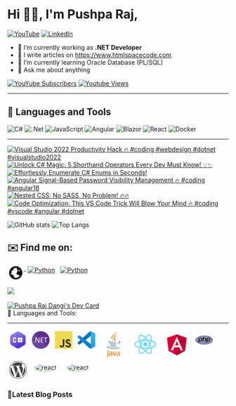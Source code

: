 # Hi 👋🏻, I'm Pushpa Raj,
[![YouTube](https://img.shields.io/youtube/channel/subscribers/UC1k41FltPIePF9yrWR-GKZw?style=social)](https://youtube.com/@codewithpushpa)
 [![LinkedIn](https://img.shields.io/badge/LinkedIn-%230077B5.svg?logo=linkedin&logoColor=white)](https://linkedin.com/in/pushpa-raj-dangi)


- 🔭 I’m currently working as **.NET Developer**
- 📝 I write articles on <a href="https://www.htmlspacecode.com/">https://www.htmlspacecode.com</a>
- 🌱 I’m currently learning Oracle Database (PL/SQL)
- 💬 Ask me about anything

[![YouYube Subscribers](https://custom-icon-badges.demolab.com/youtube/channel/subscribers/UC1k41FltPIePF9yrWR-GKZw?color=%23E05D44&label=SUBSCRIBE&logo=video&logoColor=white&style=for-the-badge&labelColor=CE4630)](https://www.youtube.com/@codewithpushpa?sub_confirmation=1) [![Youtube Views](https://custom-icon-badges.demolab.com/youtube/channel/views/UC1k41FltPIePF9yrWR-GKZw?color=%23E1AD0E&logo=eye&logoColor=white&style=for-the-badge&labelColor=C79600)](https://www.youtube.com/@codewithpushpa)

---
## 🧰 Languages and Tools
![C#](https://img.shields.io/badge/c%23-%23239120.svg?style=flat&logo=c-sharp&logoColor=white) ![.Net](https://img.shields.io/badge/.NET-5C2D91?style=flat&logo=.net&logoColor=white) ![JavaScript](https://img.shields.io/badge/javascript-%23323330.svg?style=flat&logo=javascript&logoColor=%23F7DF1E) ![Angular](https://img.shields.io/badge/angular-blue?style=flat&logo=angular&logoColor=white)  ![Blazor](https://img.shields.io/badge/blazor-purple?style=flat&logo=blazor&logoColor=white) ![React](https://img.shields.io/badge/react-black?style=flat&logo=react&logoColor=white) ![Docker](https://img.shields.io/badge/docker-%230db7ed.svg?style=flat&logo=docker&logoColor=white)

---

<!-- BEGIN YOUTUBE-CARDS -->
[![Visual Studio 2022 Productivity Hack 🔥 #coding #webdesign #dotnet #visualstudio2022](https://ytcards.demolab.com/?id=r9YAXgj8lbU&title=Visual+Studio+2022+Productivity+Hack+%F0%9F%94%A5+%23coding+%23webdesign+%23dotnet+%23visualstudio2022&lang=en&timestamp=1726755305&background_color=%230d1117&title_color=%23ffffff&stats_color=%23dedede&max_title_lines=1&width=250&border_radius=5 "Visual Studio 2022 Productivity Hack 🔥 #coding #webdesign #dotnet #visualstudio2022")](https://www.youtube.com/watch?v=r9YAXgj8lbU)
[![Unlock C# Magic: 5 Shorthand Operators Every Dev Must Know! 💡✨](https://ytcards.demolab.com/?id=BEseBKLsgA4&title=Unlock+C%23+Magic%3A+5+Shorthand+Operators+Every+Dev+Must+Know%21+%F0%9F%92%A1%E2%9C%A8&lang=en&timestamp=1723083694&background_color=%230d1117&title_color=%23ffffff&stats_color=%23dedede&max_title_lines=1&width=250&border_radius=5 "Unlock C# Magic: 5 Shorthand Operators Every Dev Must Know! 💡✨")](https://www.youtube.com/watch?v=BEseBKLsgA4)
[![Effortlessly Enumerate C# Enums in Seconds!](https://ytcards.demolab.com/?id=Bf4lvMsMhD0&title=Effortlessly+Enumerate+C%23+Enums+in+Seconds%21&lang=en&timestamp=1722870622&background_color=%230d1117&title_color=%23ffffff&stats_color=%23dedede&max_title_lines=1&width=250&border_radius=5 "Effortlessly Enumerate C# Enums in Seconds!")](https://www.youtube.com/watch?v=Bf4lvMsMhD0)
[![Angular Signal-Based Password Visibility Management 🔥 #coding #angular18](https://ytcards.demolab.com/?id=txbPfi1yKq0&title=Angular+Signal-Based+Password+Visibility+Management+%F0%9F%94%A5+%23coding+%23angular18&lang=en&timestamp=1722782199&background_color=%230d1117&title_color=%23ffffff&stats_color=%23dedede&max_title_lines=1&width=250&border_radius=5 "Angular Signal-Based Password Visibility Management 🔥 #coding #angular18")](https://www.youtube.com/watch?v=txbPfi1yKq0)
[![Nested CSS: No SASS, No Problem! 🔥🔥](https://ytcards.demolab.com/?id=88s6uWY06Hs&title=Nested+CSS%3A+No+SASS%2C+No+Problem%21+%F0%9F%94%A5%F0%9F%94%A5&lang=en&timestamp=1722737121&background_color=%230d1117&title_color=%23ffffff&stats_color=%23dedede&max_title_lines=1&width=250&border_radius=5 "Nested CSS: No SASS, No Problem! 🔥🔥")](https://www.youtube.com/watch?v=88s6uWY06Hs)
[![Code Optimization: This VS Code Trick Will Blow Your Mind 🔥 #coding #vscode #angular #dotnet](https://ytcards.demolab.com/?id=KOOFF0UnSAQ&title=Code+Optimization%3A+This+VS+Code+Trick+Will+Blow+Your+Mind+%F0%9F%94%A5+%23coding+%23vscode+%23angular+%23dotnet&lang=en&timestamp=1722180846&background_color=%230d1117&title_color=%23ffffff&stats_color=%23dedede&max_title_lines=1&width=250&border_radius=5 "Code Optimization: This VS Code Trick Will Blow Your Mind 🔥 #coding #vscode #angular #dotnet")](https://www.youtube.com/watch?v=KOOFF0UnSAQ)
<!-- END YOUTUBE-CARDS -->

<!-- ![](https://visitor-badge.laobi.icu/badge?page_id=pushpa-raj-dangi) -->

![GitHub stats](https://github-readme-stats.vercel.app/api?username=pushpa-raj-dangi&show_icons=true&theme=tokyonight)
![Top Langs](https://github-readme-stats.vercel.app/api/top-langs/?username=pushpa-raj-dangi&theme=tokyonight)

## ✉️ Find me on:

<p align="left">
 <a href="https://www.pushpadangi.com.np" target="_blank" rel="noopener noreferrer"> <img src="https://raw.githubusercontent.com/iconic/open-iconic/master/svg/globe.svg" alt="Python" height="30" style="vertical-align:top; margin:4px"> </a>
 <a href="https://www.linkedin.com/in/pushpa-raj-dangi/" target="_blank" rel="noopener noreferrer"> <img src="https://raw.githubusercontent.com/rahuldkjain/github-profile-readme-generator/master/src/images/icons/Social/linked-in-alt.svg" alt="Python" height="30" style="vertical-align:top; margin:4px"></a>
 <a href="mailto:dcpushparaj@gmail.com"> <img src="https://cdn.jsdelivr.net/npm/simple-icons@v3/icons/gmail.svg" alt="Python" height="30" style="vertical-align:top; margin:4px"></a>
  <a href="https://twitter.com/dev_dcpushpa"> <img src="https://raw.githubusercontent.com/rahuldkjain/github-profile-readme-generator/master/src/images/icons/Social/twitter.svg" alt="" height="30" style="vertical-align:top; margin:4px"></a>
</p>
<img 
height="0px"  src="https://camo.githubusercontent.com/61d647cf136e8b81720294531eedb797e4a1511fb2ad76796526865642ff76e7/68747470733a2f2f6d656469612e67697068792e636f6d2f6d656469612f5a56696b377042747539644e532f67697068792e676966"> 


<a href="https://app.daily.dev/pushpa"><img src="https://api.daily.dev/devcards/v2/MHSmiYn2tZCJDQD4wEgIc.png?type=default&r=c55" width="356" alt="Pushpa Raj Dangi's Dev Card"/></a><br />
🧰 Languages and Tools:
 <hr>
<p align="left">
<img src="https://raw.githubusercontent.com/github/explore/80688e429a7d4ef2fca1e82350fe8e3517d3494d/topics/csharp/csharp.png" alt=".net" height="40" style="vertical-align:top; margin:4px">
 <img src="https://raw.githubusercontent.com/github/explore/80688e429a7d4ef2fca1e82350fe8e3517d3494d/topics/dotnet/dotnet.png" alt="php" height="40" style="vertical-align:top; margin:4px">
 
<img src="https://raw.githubusercontent.com/github/explore/80688e429a7d4ef2fca1e82350fe8e3517d3494d/topics/javascript/javascript.png" alt="Javascript" height="40" style="vertical-align:top; margin:4px">
<img src="https://raw.githubusercontent.com/github/explore/80688e429a7d4ef2fca1e82350fe8e3517d3494d/topics/visual-studio-code/visual-studio-code.png" alt="VS Code" height="40" style="vertical-align:top; margin:4px">
  <img src="https://raw.githubusercontent.com/github/explore/80688e429a7d4ef2fca1e82350fe8e3517d3494d/topics/java/java.png" alt="java" height="60" style="vertical-align:top; margin:4px">
  <img src="https://raw.githubusercontent.com/github/explore/80688e429a7d4ef2fca1e82350fe8e3517d3494d/topics/react/react.png" alt="react" height="60" style="vertical-align:top; margin:4px">
 
 <img src="https://raw.githubusercontent.com/github/explore/80688e429a7d4ef2fca1e82350fe8e3517d3494d/topics/angular/angular.png" alt="angular" height="60" style="vertical-align:top; margin:4px">
 
 <img src="https://raw.githubusercontent.com/github/explore/80688e429a7d4ef2fca1e82350fe8e3517d3494d/topics/php/php.png" alt="php" height="40" style="vertical-align:top; margin:4px">
  <img src="https://raw.githubusercontent.com/github/explore/80688e429a7d4ef2fca1e82350fe8e3517d3494d/topics/wordpress/wordpress.png" alt="php" height="40" style="vertical-align:top; margin:4px">
  <img src="https://upload.wikimedia.org/wikipedia/commons/3/33/Figma-logo.svg" alt="react" height="60" style="vertical-align:top; box-shadow: 0px 1px 2px #bab0b0;
    border-radius: 50%;
    margin: 10px;">
  <img src="https://upload.wikimedia.org/wikipedia/commons/a/af/Adobe_Photoshop_CC_icon.svg" alt="react" height="60" style="vertical-align:top;box-shadow: 0px 1px 2px #bab0b0; border-radius: 50%;
    margin: 10px;">
 
  ### 📔Latest Blog Posts
 <!-- BLOG-POST-LIST:START -->
  <!-- BLOG-POST-LIST:END -->
 
</p>

